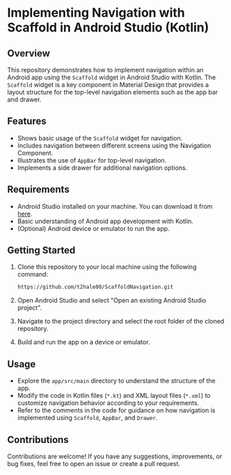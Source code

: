 # Implementing Navigation with Scaffold in Android Studio (Kotlin)

## Overview

This repository demonstrates how to implement navigation within an Android app using the `Scaffold` widget in Android Studio with Kotlin. The `Scaffold` widget is a key component in Material Design that provides a layout structure for the top-level navigation elements such as the app bar and drawer.

## Features

- Shows basic usage of the `Scaffold` widget for navigation.
- Includes navigation between different screens using the Navigation Component.
- Illustrates the use of `AppBar` for top-level navigation.
- Implements a side drawer for additional navigation options.

## Requirements

- Android Studio installed on your machine. You can download it from [here](https://developer.android.com/studio).
- Basic understanding of Android app development with Kotlin.
- (Optional) Android device or emulator to run the app.

## Getting Started

1. Clone this repository to your local machine using the following command:

    ```bash
    https://github.com/t2hale00/ScaffoldNavigation.git
    ```

2. Open Android Studio and select "Open an existing Android Studio project".

3. Navigate to the project directory and select the root folder of the cloned repository.

4. Build and run the app on a device or emulator.

## Usage

- Explore the `app/src/main` directory to understand the structure of the app.
- Modify the code in Kotlin files (`*.kt`) and XML layout files (`*.xml`) to customize navigation behavior according to your requirements.
- Refer to the comments in the code for guidance on how navigation is implemented using `Scaffold`, `AppBar`, and `Drawer`.

## Contributions

Contributions are welcome! If you have any suggestions, improvements, or bug fixes, feel free to open an issue or create a pull request.

